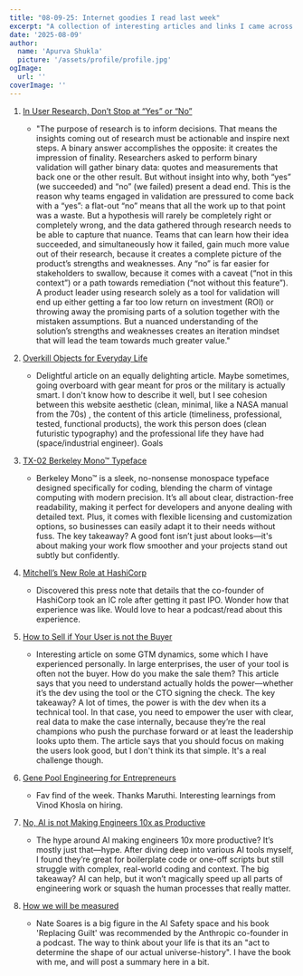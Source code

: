 ```yaml
---
title: "08-09-25: Internet goodies I read last week"
excerpt: "A collection of interesting articles and links I came across this week."
date: '2025-08-09'
author:
  name: 'Apurva Shukla'
  picture: '/assets/profile/profile.jpg'
ogImage:
  url: ''
coverImage: ''
---
```


1. [In User Research, Don’t Stop at “Yes” or “No”](https://www.nngroup.com/articles/research-yes-or-no/)
    - "The purpose of research is to inform decisions. That means the insights coming out of research must be actionable and inspire next steps. A binary answer accomplishes the opposite: it creates the impression of finality.   Researchers asked to perform binary validation will gather binary data: quotes and measurements that back one or the other result. But without insight into why, both “yes” (we succeeded) and “no” (we failed) present a dead end. This is the reason why teams engaged in validation are pressured to come back with a “yes”: a flat-out “no” means that all the work up to that point was a waste.  But a hypothesis will rarely be completely right or completely wrong, and the data gathered through research needs to be able to capture that nuance. Teams that can learn how their idea succeeded, and simultaneously how it failed, gain much more value out of their research, because it creates a complete picture of the product’s strengths and weaknesses. Any “no” is far easier for stakeholders to swallow, because it comes with a caveat (“not in this context”) or a path towards remediation (“not without this feature”).  A product leader using research solely as a tool for validation will end up either getting a far too low return on investment (ROI) or throwing away the promising parts of a solution together with the mistaken assumptions. But a nuanced understanding of the solution’s strengths and weaknesses creates an iteration mindset that will lead the team towards much greater value."

2. [Overkill Objects for Everyday Life](https://neil.computer/notes/overkill-objects-for-everyday-life/)
    - Delightful article on an equally delighting article. Maybe sometimes, going overboard with gear meant for pros or the military is actually smart. I don't know how to describe it well, but I see cohesion between this website aesthetic (clean, minimal, like a NASA manual from the 70s) , the content of this article (timeliness, professional, tested, functional products), the work this person does (clean futuristic typography) and the professional life they have had (space/industrial engineer). Goals

3. [TX-02 Berkeley Mono™ Typeface](https://usgraphics.com/products/berkeley-mono)
    - Berkeley Mono™ is a sleek, no-nonsense monospace typeface designed specifically for coding, blending the charm of vintage computing with modern precision. It’s all about clear, distraction-free readability, making it perfect for developers and anyone dealing with detailed text. Plus, it comes with flexible licensing and customization options, so businesses can easily adapt it to their needs without fuss. The key takeaway? A good font isn’t just about looks—it's about making your work flow smoother and your projects stand out subtly but confidently.

4. [Mitchell’s New Role at HashiCorp](https://www.hashicorp.com/en/blog/mitchell-s-new-role-at-hashicorp)
    - Discovered this press note that details that the co-founder of HashiCorp took an IC role after getting it past IPO. Wonder how that experience was like. Would love to hear a podcast/read about this experience.

5. [How to Sell if Your User is not the Buyer](https://writings.founderlabs.io/p/how-to-sell-if-your-user-is-not-the)
    - Interesting article on some GTM dynamics, some which I have experienced personally. In large enterprises, the user of your tool is often not the buyer. How do you make the sale them? This article says that you need to understand actually holds the power—whether it’s the dev using the tool or the CTO signing the check. The key takeaway? A lot of times, the power is with the dev when its a technical tool. In that case, you need to empower the user with clear, real data to make the case internally, because they’re the real champions who push the purchase forward or at least the leadership looks upto them. The article says that you should focus on making the users look good, but I don't think its that simple. It's a real challenge though.

6. [Gene Pool Engineering for Entrepreneurs](https://www.khoslaventures.com/gene-pool-engineering-for-entrepreneurs/)
    - Fav find of the week. Thanks Maruthi. Interesting learnings from Vinod Khosla on hiring.

7. [No, AI is not Making Engineers 10x as Productive](https://colton.dev/blog/curing-your-ai-10x-engineer-imposter-syndrome/)
    - The hype around AI making engineers 10x more productive? It’s mostly just that—hype. After diving deep into various AI tools myself, I found they’re great for boilerplate code or one-off scripts but still struggle with complex, real-world coding and context. The big takeaway? AI can help, but it won’t magically speed up all parts of engineering work or squash the human processes that really matter.

8. [How we will be measured](https://mindingourway.com/how-we-will-be-measured/)
    - Nate Soares is a big figure in the AI Safety space and his book 'Replacing Guilt' was recommended by the Anthropic co-founder in a podcast. The way to think about your life is that its an "act to determine the shape of our actual universe-history". I have the book with me, and will post a summary here in a bit.